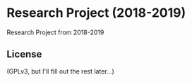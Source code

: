 # Research Project (2018-2019)

Research Project from 2018-2019

## License

(GPLv3, but I'll fill out the rest later...)
